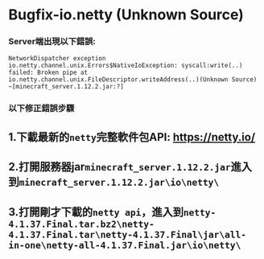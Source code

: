# Bugfix-io.netty (Unknown Source)
### Server端出現以下錯誤:
`NetworkDispatcher exception io.netty.channel.unix.Errors$NativeIoException: syscall:write(..) failed: Broken pipe at io.netty.channel.unix.FileDescriptor.writeAddress(..)(Unknown Source) ~[minecraft_server.1.12.2.jar:?]`
### 以下修正錯誤步驟
## 1.下載最新的`netty`完整軟件包API: https://netty.io/
## 2.打開服務器jar`minecraft_server.1.12.2.jar`進入到`minecraft_server.1.12.2.jar\io\netty\`
## 3.打開剛才下載的`netty api`，進入到`netty-4.1.37.Final.tar.bz2\netty-4.1.37.Final.tar\netty-4.1.37.Final\jar\all-in-one\netty-all-4.1.37.Final.jar\io\netty\`
